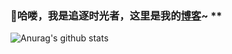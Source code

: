 ### 👋哈喽，我是追逐时光者，这里是我的[博客](https://www.cnblogs.com/Can-daydayup/ "博客")~ **
![Anurag's github stats](https://github-readme-stats.vercel.app/api?username=YSGStudyHards&hide=["contribs","prs"])
